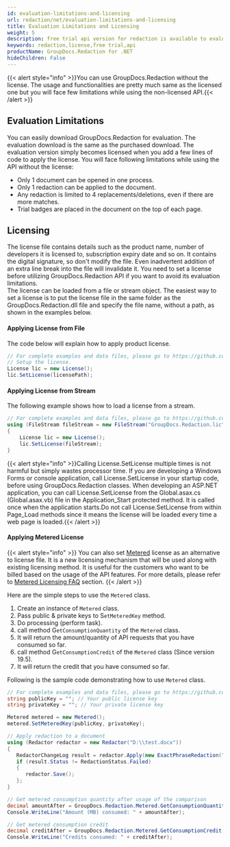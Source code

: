 ```yaml
---
id: evaluation-limitations-and-licensing
url: redaction/net/evaluation-limitations-and-licensing
title: Evaluation Limitations and Licensing
weight: 5
description: free trial api version for redaction is available to evaluate the API which will be similar as licensed but with few limitations.
keywords: redaction,license,free trial,api  
productName: GroupDocs.Redaction for .NET
hideChildren: False
---
```

{{< alert style="info" >}}You can use GroupDocs.Redaction without the license. The usage and functionalities are pretty much same as the licensed one but you will face few limitations while using the non-licensed API.{{< /alert >}}

## Evaluation Limitations

You can easily download GroupDocs.Redaction for evaluation. The evaluation download is the same as the purchased download. The evaluation version simply becomes licensed when you add a few lines of code to apply the license. You will face following limitations while using the API without the license:  

*   Only 1 document can be opened in one process.
*   Only 1 redaction can be applied to the document.
*   Any redaction is limited to 4 replacements/deletions, even if there are more matches.
*   Trial badges are placed in the document on the top of each page.

## Licensing

The license file contains details such as the product name, number of developers it is licensed to, subscription expiry date and so on. It contains the digital signature, so don't modify the file. Even inadvertent addition of an extra line break into the file will invalidate it. You need to set a license before utilizing GroupDocs.Redaction API if you want to avoid its evaluation limitations.   
The license can be loaded from a file or stream object. The easiest way to set a license is to put the license file in the same folder as the GroupDocs.Redaction.dll file and specify the file name, without a path, as shown in the examples below.

#### Applying License from File

The code below will explain how to apply product license.

```csharp
// For complete examples and data files, please go to https://github.com/groupdocs-redaction/GroupDocs.Redaction-for-.NET
// Setup the license.
License lic = new License();
lic.SetLicense(licensePath);
```

#### Applying License from Stream

The following example shows how to load a license from a stream.

```csharp
// For complete examples and data files, please go to https://github.com/groupdocs-redaction/GroupDocs.Redaction-for-.NET
using (FileStream fileStream = new FileStream("GroupDocs.Redaction.lic", FileMode.Open, FileAccess.Read))
{
    License lic = new License();
    lic.SetLicense(fileStream);
}
```

{{< alert style="info" >}}Calling License.SetLicense multiple times is not harmful but simply wastes processor time. If you are developing a Windows Forms or console application, call License.SetLicense in your startup code, before using GroupDocs.Redaction classes. When developing an ASP.NET application, you can call License.SetLicense from the Global.asax.cs (Global.asax.vb) file in the Application_Start protected method. It is called once when the application starts.Do not call License.SetLicense from within Page_Load methods since it means the license will be loaded every time a web page is loaded.{{< /alert >}}

#### Applying Metered License

{{< alert style="info" >}}
You can also set [Metered](https://apireference.groupdocs.com/net/viewer/groupdocs.viewer/metered) license as an alternative to license file. It is a new licensing mechanism that will be used along with existing licensing method. It is useful for the customers who want to be billed based on the usage of the API features. For more details, please refer to [Metered Licensing FAQ](https://purchase.groupdocs.com/faqs/licensing/metered) section.
{{< /alert >}}

Here are the simple steps to use the `Metered` class.

1.  Create an instance of `Metered` class.
2.  Pass public & private keys to S`etMeteredKey` method.
3.  Do processing (perform task).
4.  call method G`etConsumptionQuantity` of the `Metered` class.
5.  It will return the amount/quantity of API requests that you have consumed so far.
6.  call method G`etConsumptionCredit` of the `Metered` class (Since version 19.5).
7.  It will return the credit that you have consumed so far.

Following is the sample code demonstrating how to use `Metered` class.

```csharp
// For complete examples and data files, please go to https://github.com/groupdocs-redaction/GroupDocs.Redaction-for-.NET
string publicKey = ""; // Your public license key
string privateKey = ""; // Your private license key

Metered metered = new Metered();
metered.SetMeteredKey(publicKey, privateKey);

// Apply redaction to a document
using (Redactor redactor = new Redactor("D:\\test.docx"))
{
   RedactorChangeLog result = redactor.Apply(new ExactPhraseRedaction("John Doe", new ReplacementOptions(System.Drawing.Color.Red)));
   if (result.Status != RedactionStatus.Failed)
   {
      redactor.Save();
   };
}

// Get metered consumption quantity after usage of the comparison
decimal amountAfter = GroupDocs.Redaction.Metered.GetConsumptionQuantity();
Console.WriteLine("Amount (MB) consumed: " + amountAfter);

// Get metered consumption credit
decimal creditAfter = GroupDocs.Redaction.Metered.GetConsumptionCredit();
Console.WriteLine("Credits consumed: " + creditAfter);
```
